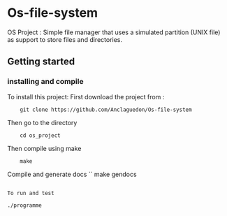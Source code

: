 # Os-file-system
OS Project : Simple file manager that uses a simulated partition (UNIX file) as support to store files and directories. 

## Getting started
### installing and compile
To install this project:
First download the project from :
```
	git clone https://github.com/Anclaguedon/Os-file-system
```

Then go to the directory
```
	cd os_project
```

Then compile using make
```
	make
```

Compile and generate docs
``
make gendocs
```

To run and test
```
	./programme
```
